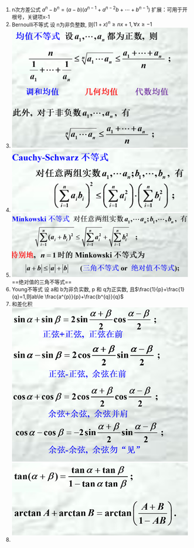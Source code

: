 1. n次方差公式 $a^{n}-b^{n}=(a-b)(a^{n-1}+a^{n-2}b+ \cdots +b^{n-1})$
   扩展：可用于开根号，关键项x-1
2. Bernoulli不等式  设 n为非负整数, 则$(1+x)^{n}\ge nx+1,\forall x\ge  -1$
3. ![](images/2022-11-01-15-09-43.png)
4. ![](images/2022-11-01-15-10-03.png)
5. ![](images/2022-11-01-15-10-28.png)
   ==绝对值的三角不等式==
6. Young不等式 设 a和 b为非负实数, p 和 q为正实数, 且$\frac{1}{p}+\frac{1}{q}=1,则ab\le \frac{a^{p}}{p}+\frac{b^{q}}{q}$
7. 和差化积![](images/2022-11-01-15-12-22.png)![](images/2022-11-01-15-12-45.png)
8. 